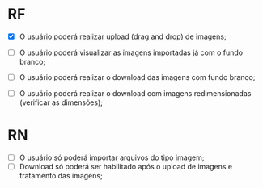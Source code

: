 # RF

- [x] O usuário poderá realizar upload (drag and drop) de imagens;
- [ ] O usuário poderá visualizar as imagens importadas já com o fundo branco;
- [ ] O usuário poderá realizar o download das imagens com fundo branco;
- [ ] O usuário poderá realizar o download com imagens redimensionadas (verificar as dimensões);


# RN

- [ ] O usuário só poderá importar arquivos do tipo imagem;
- [ ] Download só poderá ser habilitado após o upload de imagens e tratamento das imagens;
